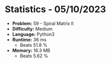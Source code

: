 # Statistics - 05/10/2023 

- **Problem:** 59 - Spiral Matrix II 
- **Difficulty:** Medium 
- **Language:** Python3 
- **Runtime:** 36 ms 
    - Beats 51.8 % 
- **Memory:** 16.3 MB 
    - Beats 5.62 % 